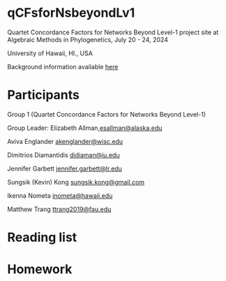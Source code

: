 # qCFsforNsbeyondLv1
Quartet Concordance Factors for Networks Beyond Level-1 project site at Algebraic Methods in Phylogenetics, July 20 - 24, 2024

University of Hawaii, HI., USA

Background information available [here](/docs/proj_intro.pdf)


# Participants

Group 1 (Quartet Concordance Factors for Networks Beyond Level-1)

Group Leader: Elizabeth Allman,esallman@alaska.edu


Aviva Englander <akenglander@wisc.edu>

Dimitrios Diamantidis <didiaman@iu.edu>

Jennifer Garbett <jennifer.garbett@lr.edu>

Sungsik (Kevin) Kong <sungsik.kong@gmail.com>

Ikenna Nometa <inometa@hawaii.edu>

Matthew Trang <ttrang2019@fau.edu>

# Reading list

# Homework